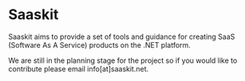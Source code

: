 Saaskit
=======

Saaskit aims to provide a set of tools and guidance for creating SaaS (Software As A Service) products on the .NET platform.

We are still in the planning stage for the project so if you would like to contribute please email info[at]saaskit.net.
